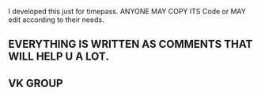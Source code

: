 I developed this just for timepass.
ANYONE MAY COPY ITS Code or MAY edit according to their needs.
## EVERYTHING IS WRITTEN AS COMMENTS THAT WILL HELP U A LOT. ##
## VK GROUP ##
